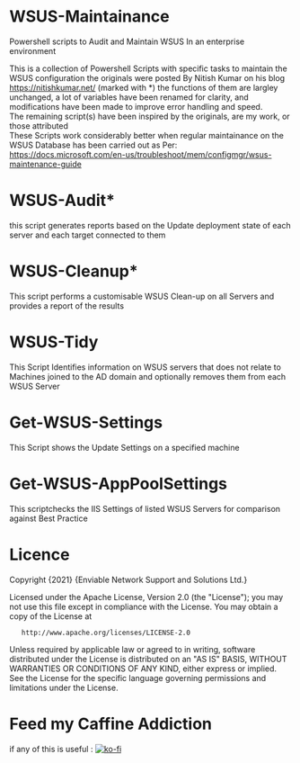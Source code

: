 # WSUS-Maintainance
Powershell scripts to Audit and Maintain WSUS In an enterprise environment

This is a collection of Powershell Scripts with specific tasks to maintain the WSUS configuration
the originals were posted By Nitish Kumar on his blog https://nitishkumar.net/ (marked with \*)
the functions of them are largley unchanged, a lot of variables have been renamed for clarity, and modifications have been made to improve error handling and speed. <br>
The remaining script(s) have been inspired by the originals, are my work, or those attributed<br>
These Scripts work considerably better when regular maintainance on the WSUS Database has been carried out as Per: <br>
https://docs.microsoft.com/en-us/troubleshoot/mem/configmgr/wsus-maintenance-guide

# WSUS-Audit\*
this script generates reports based on the Update deployment state of each server and each target connected to them

# WSUS-Cleanup\*
This script performs a customisable WSUS Clean-up on all Servers and provides a report of the results

# WSUS-Tidy
This Script Identifies information on WSUS servers that does not relate to Machines joined to the AD domain and optionally removes them from each WSUS Server

# Get-WSUS-Settings
This Script shows the Update Settings on a specified machine

# Get-WSUS-AppPoolSettings
This scriptchecks the IIS Settings of listed WSUS Servers for comparison against Best Practice

# Licence
   Copyright {2021} {Enviable Network Support and Solutions Ltd.}

   Licensed under the Apache License, Version 2.0 (the "License");
   you may not use this file except in compliance with the License.
   You may obtain a copy of the License at

       http://www.apache.org/licenses/LICENSE-2.0

   Unless required by applicable law or agreed to in writing, software
   distributed under the License is distributed on an "AS IS" BASIS,
   WITHOUT WARRANTIES OR CONDITIONS OF ANY KIND, either express or implied.
   See the License for the specific language governing permissions and
   limitations under the License.

# Feed my Caffine Addiction
if any of this is useful : [![ko-fi](https://www.ko-fi.com/img/githubbutton_sm.svg)](https://ko-fi.com/Z8Z21XJ08)
